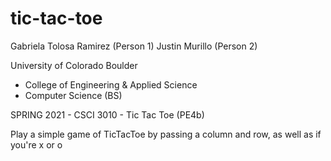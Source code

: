 # tic-tac-toe

Gabriela Tolosa Ramirez (Person 1)
Justin Murillo (Person 2)

University of Colorado Boulder 
  - College of Engineering & Applied Science
  - Computer Science (BS)
  
SPRING 2021 - CSCI 3010 - Tic Tac Toe (PE4b)

Play a simple game of TicTacToe by passing a column and row, as well as if you're x or o
